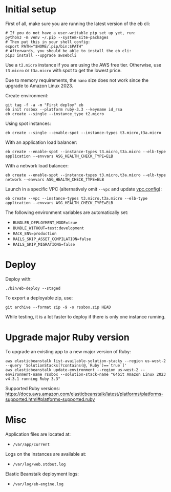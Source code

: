 # Initial setup

First of all, make sure you are running the latest version of the eb cli:

```shell
# If you do not have a user-writable pip set up yet, run:
python3 -m venv ~/.pip --system-site-packages
# Then put this in your shell config:
export PATH="$HOME/.pip/bin:$PATH"
# Afterwards, you should be able to install the eb cli:
pip3 install --upgrade awsebcli
```

Use a `t2.micro` instance if you are using the AWS free tier. Otherwise, use `t3.micro` or `t3a.micro` with spot to get the lowest price.

Due to memory requirements, the `nano` size does not work since the upgrade to Amazon Linux 2023.

Create environment:

```shell
git tag -f -a -m "First deploy" eb
eb init rssbox --platform ruby-3.3 --keyname id_rsa
eb create --single --instance_type t2.micro
```

<!--
To find the `--platform` value for `eb init`, run:
eb platform list --region us-west-2 | grep ruby
-->

Using spot instances:

```shell
eb create --single --enable-spot --instance-types t3.micro,t3a.micro
```

With an application load balancer:

```shell
eb create --enable-spot --instance-types t3.micro,t3a.micro --elb-type application --envvars ASG_HEALTH_CHECK_TYPE=ELB
```

With a network load balancer:

```shell
eb create --enable-spot --instance-types t3.micro,t3a.micro --elb-type network --envvars ASG_HEALTH_CHECK_TYPE=ELB
```

Launch in a specific VPC (alternatively omit `--vpc` and update [vpc.config](vpc.config)):

```shell
eb create --vpc --instance-types t3.micro,t3a.micro --elb-type application --envvars ASG_HEALTH_CHECK_TYPE=ELB
```

The following environment variables are automatically set:
- `BUNDLER_DEPLOYMENT_MODE=true`
- `BUNDLE_WITHOUT=test:development`
- `RACK_ENV=production`
- `RAILS_SKIP_ASSET_COMPILATION=false`
- `RAILS_SKIP_MIGRATIONS=false`

# Deploy

Deploy with:

```shell
./bin/eb-deploy --staged
```

To export a deployable zip, use:

```shell
git archive --format zip -9 -o rssbox.zip HEAD
```

While testing, it is a lot faster to deploy if there is only one instance running.

# Upgrade major Ruby version

To upgrade an existing app to a new major version of Ruby:

```shell
aws elasticbeanstalk list-available-solution-stacks --region us-west-2 --query 'SolutionStacks[?contains(@,`Ruby`)==`true`]'
aws elasticbeanstalk update-environment --region us-west-2 --environment-name rssbox --solution-stack-name "64bit Amazon Linux 2023 v4.3.1 running Ruby 3.3"
```

Supported Ruby versions: https://docs.aws.amazon.com/elasticbeanstalk/latest/platforms/platforms-supported.html#platforms-supported.ruby

# Misc

Application files are located at:
- `/var/app/current`

Logs on the instances are available at:
- `/var/log/web.stdout.log`

Elastic Beanstalk deployment logs:
- `/var/log/eb-engine.log`
